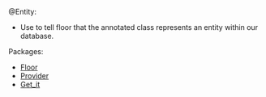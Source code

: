 @Entity:
- Use to tell floor that the annotated class represents an entity within our database.

Packages:
- [Floor](https://pub.dev/packages/floor)
- [Provider](https://pub.dev/packages/provider)
- [Get_it](https://pub.dev/packages/get_it)